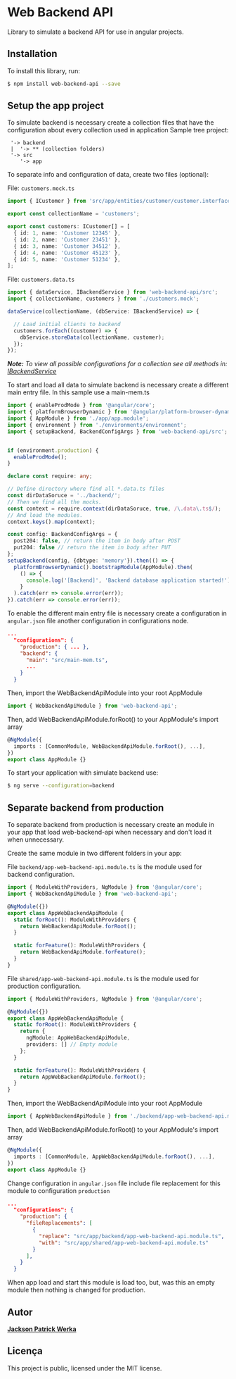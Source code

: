 # Web Backend API

Library to simulate a backend API for use in angular projects.

## Installation

To install this library, run:

```bash
$ npm install web-backend-api --save
```

## Setup the app project

To simulate backend is necessary create a collection files that have the configuration about every collection used in application
Sample tree project:
```
 '-> backend
 |  '-> ** (collection folders)
 '-> src
    '-> app
```

To separate info and configuration of data, create two files (optional):

File: `customers.mock.ts`
```typescript
import { ICustomer } from 'src/app/entities/customer/customer.interface';

export const collectionName = 'customers';

export const customers: ICustomer[] = [
  { id: 1, name: 'Customer 12345' },
  { id: 2, name: 'Customer 23451' },
  { id: 3, name: 'Customer 34512' },
  { id: 4, name: 'Customer 45123' },
  { id: 5, name: 'Customer 51234' },
];
```

File: `customers.data.ts`
```typescript
import { dataService, IBackendService } from 'web-backend-api/src';
import { collectionName, customers } from './customers.mock';

dataService(collectionName, (dbService: IBackendService) => {

  // Load initial clients to backend
  customers.forEach((customer) => {
    dbService.storeData(collectionName, customer);
  });
});
```

_**Note:** To view all possible configurations for a collection see all methods in: [IBackendService](https://github.com/jpwerka/web-backend-api/blob/master/web-backend-api/src/lib/interfaces/backend.interface.ts)_

To start and load all data to simulate backend is necessary create a different main entry file. 
In this sample use a main-mem.ts

```typescript
import { enableProdMode } from '@angular/core';
import { platformBrowserDynamic } from '@angular/platform-browser-dynamic';
import { AppModule } from './app/app.module';
import { environment } from './environments/environment';
import { setupBackend, BackendConfigArgs } from 'web-backend-api/src';


if (environment.production) {
  enableProdMode();
}

declare const require: any;

// Define directory where find all *.data.ts files
const dirDataSoruce = '../backend/';
// Then we find all the mocks.
const context = require.context(dirDataSoruce, true, /\.data\.ts$/);
// And load the modules.
context.keys().map(context);

const config: BackendConfigArgs = {
  post204: false, // return the item in body after POST
  put204: false // return the item in body after PUT
};
setupBackend(config, {dbtype: 'memory'}).then(() => {
  platformBrowserDynamic().bootstrapModule(AppModule).then(
    () => {
      console.log('[Backend]', 'Backend database application started!');
    }
  ).catch(err => console.error(err));
}).catch(err => console.error(err));

```

To enable the different main entry file is necessary create a configuration in `angular.json` file another configuration in configurations node.
```json
...
  "configurations": {
    "production": { ... },
    "backend": {
      "main": "src/main-mem.ts",
      ...
    }
  }
```

Then, import the WebBackendApiModule into your root AppModule

```typescript
import { WebBackendApiModule } from 'web-backend-api';
```

Then, add WebBackendApiModule.forRoot() to your AppModule's import array

```typescript
@NgModule({
  imports : [CommonModule, WebBackendApiModule.forRoot(), ...],
})
export class AppModule {}
```

To start your application with simulate backend use:
```bash
$ ng serve --configuration=backend
```

## Separate backend from production

To separate backend from production is necessary create an module in your app that load web-backend-api when necessary and don't load it when unnecessary.

Create the same module in two different folders in your app:

File `backend/app-web-backend-api.module.ts` is the module used for backend configuration.
```typescript
import { ModuleWithProviders, NgModule } from '@angular/core';
import { WebBackendApiModule } from 'web-backend-api';

@NgModule({})
export class AppWebBackendApiModule {
  static forRoot(): ModuleWithProviders {
    return WebBackendApiModule.forRoot();
  }

  static forFeature(): ModuleWithProviders {
    return WebBackendApiModule.forFeature();
  }
}
```

File `shared/app-web-backend-api.module.ts` is the module used for production configuration.
```typescript
import { ModuleWithProviders, NgModule } from '@angular/core';

@NgModule({})
export class AppWebBackendApiModule {
  static forRoot(): ModuleWithProviders {
    return {
      ngModule: AppWebBackendApiModule,
      providers: [] // Empty module
    };
  }

  static forFeature(): ModuleWithProviders {
    return AppWebBackendApiModule.forRoot();
  }
}
```
Then, import the WebBackendApiModule into your root AppModule

```typescript
import { AppWebBackendApiModule } from './backend/app-web-backend-api.module';
```

Then, add WebBackendApiModule.forRoot() to your AppModule's import array

```typescript
@NgModule({
  imports : [CommonModule, AppWebBackendApiModule.forRoot(), ...],
})
export class AppModule {}
```
Change configuration in `angular.json` file include file replacement for this module to configuration `production`
```json
...
  "configurations": {
    "production": { 
      "fileReplacements": [
        {
          "replace": "src/app/backend/app-web-backend-api.module.ts",
          "with": "src/app/shared/app-web-backend-api.module.ts"
        }
      ],
    }
  }
```
When app load and start this module is load too, but, was this an empty module then nothing is changed for production.

## Autor

[**Jackson Patrick Werka**](mailto:jpwerka@gmail.com)

## Licença

This project is public, licensed under the MIT license.
